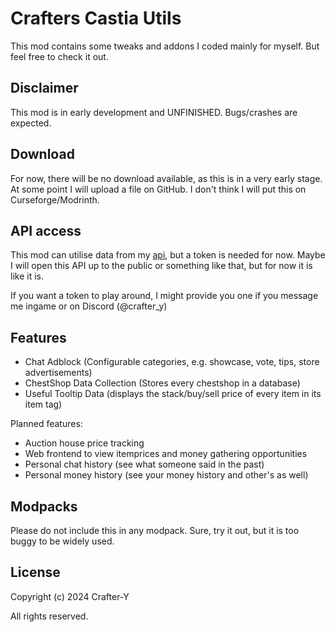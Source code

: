 # Crafters Castia Utils

This mod contains some tweaks and addons I coded mainly for myself. But feel free to check it out.

## Disclaimer

This mod is in early development and UNFINISHED. Bugs/crashes are expected.

## Download

For now, there will be no download available, as this is in a very early stage. At some point I will upload a file on GitHub. I don't think I will put this on Curseforge/Modrinth.

## API access

This mod can utilise data from my [api](https://github.com/Crafter-Y/castia-utils-api), but a token is needed for now. Maybe I will open this API up to the public or something like that, but for now it is like it is.

If you want a token to play around, I might provide you one if you message me ingame or on Discord (@crafter_y)

## Features

- Chat Adblock (Configurable categories, e.g. showcase, vote, tips, store advertisements)
- ChestShop Data Collection (Stores every chestshop in a database)
- Useful Tooltip Data (displays the stack/buy/sell price of every item in its item tag)

Planned features:

- Auction house price tracking
- Web frontend to view itemprices and money gathering opportunities
- Personal chat history (see what someone said in the past)
- Personal money history (see your money history and other's as well)

## Modpacks

Please do not include this in any modpack. Sure, try it out, but it is too buggy to be widely used.

## License

Copyright (c) 2024 Crafter-Y

All rights reserved.